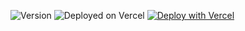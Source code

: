 ![Version](https://img.shields.io/badge/version-2.2.0-blue.svg)
![Deployed on Vercel](https://img.shields.io/badge/deployed%20on-Vercel-000000.svg)
[![Deploy with Vercel](https://vercel.com/button)](https://vercel.com/new/clone?repository-url=https%3A%2F%2Fgithub.com%2Fthedhanawada%2Fstandup-plus&env=NEXT_PUBLIC_FIREBASE_API_KEY,NEXT_PUBLIC_FIREBASE_AUTH_DOMAIN,NEXT_PUBLIC_FIREBASE_PROJECT_ID,NEXT_PUBLIC_FIREBASE_STORAGE_BUCKET,NEXT_PUBLIC_FIREBASE_MESSAGING_SENDER_ID,NEXT_PUBLIC_FIREBASE_APP_ID,NEXT_PUBLIC_GEMINI_API_KEY,NEXT_PUBLIC_APP_VERSION&project-name=standup-plus&repository-name=standup-plus&redirect-url=https%3A%2F%2Fgithub.com%2Fthedhanawada%2Fstandup-plus)
